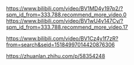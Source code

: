 https://www.bilibili.com/video/BV1MD4y197p2/?spm_id_from=333.788.recommend_more_video.0
https://www.bilibili.com/video/BV1wU4y147Cy/?spm_id_from=333.788.recommend_more_video.17

https://www.bilibili.com/video/BV1Cz4y1f7zR?from=search&seid=15184997014420876306

https://zhuanlan.zhihu.com/p/58354248